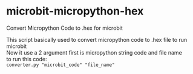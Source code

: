 # microbit-micropython-hex
Convert Micropython Code to .hex for microbit


This script basically used to convert micropython code to .hex file to run microbit <br />
Now it use a 2 argument first is micropython string code and file name<br />
to run this code:<br />
`converter.py "microbit_code" "file_name"`
